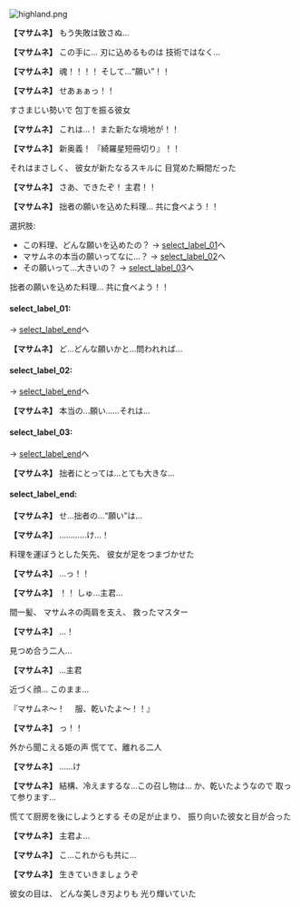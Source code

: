 
![highland.png](../images/backgrounds/highland.png)

**【マサムネ】**
もう失敗は致さぬ…

**【マサムネ】**
この手に…
刃に込めるものは
技術ではなく…

**【マサムネ】**
魂！！！！
そして…“願い”！！

**【マサムネ】**
せあぁぁっ！！

すさまじい勢いで
包丁を振る彼女

**【マサムネ】**
これは…！
また新たな境地が！！

**【マサムネ】**
新奥義！
『綺羅星短冊切り』！！

それはまさしく、
彼女が新たなるスキルに
目覚めた瞬間だった

**【マサムネ】**
さあ、できたぞ！
主君！！

**【マサムネ】**
拙者の願いを込めた料理…
共に食べよう！！

選択肢:
- この料理、どんな願いを込めたの？ → [select_label_01](#select_label_01)へ
- マサムネの本当の願いってなに…？ → [select_label_02](#select_label_02)へ
- その願いって…大きいの？ → [select_label_03](#select_label_03)へ

拙者の願いを込めた料理…
共に食べよう！！

#### select_label_01:
 → [select_label_end](#select_label_end)へ

**【マサムネ】**
ど…どんな願いかと…問われれば…

#### select_label_02:
 → [select_label_end](#select_label_end)へ

**【マサムネ】**
本当の…願い……それは…

#### select_label_03:
 → [select_label_end](#select_label_end)へ

**【マサムネ】**
拙者にとっては…とても大きな…

#### select_label_end:

**【マサムネ】**
せ…拙者の…“願い”は…

**【マサムネ】**
…………け…！

料理を運ぼうとした矢先、
彼女が足をつまづかせた

**【マサムネ】**
…っ！！

**【マサムネ】**
！！
しゅ…主君…

間一髪、
マサムネの両肩を支え、
救ったマスター

**【マサムネ】**
…！

見つめ合う二人…

**【マサムネ】**
…主君

近づく顔…
このまま…

『マサムネ～！
　服、乾いたよ～！！』

**【マサムネ】**
っ！！

外から聞こえる姫の声
慌てて、離れる二人

**【マサムネ】**
……け

**【マサムネ】**
結構、冷えまするな…この召し物は…
か、乾いたようなので
取って参ります…

慌てて厨房を後にしようとする
その足が止まり、
振り向いた彼女と目が合った

**【マサムネ】**
主君よ…

**【マサムネ】**
こ…これからも共に…

**【マサムネ】**
生きていきましょうぞ

彼女の目は、
どんな美しき刃よりも
光り輝いていた
